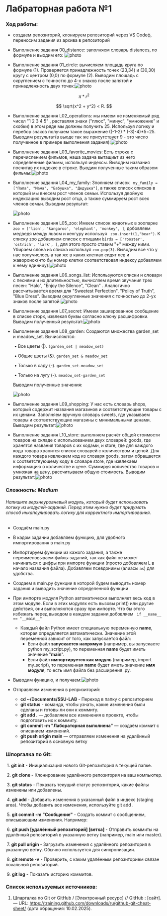 # Лабраторная работа №1

### Ход работы:

- создаем репозиторий, клонируем репозиторий через VS Codeф, переносим задания из архива в репозиторий 
- Выполнение задания 00_distance: заполняем словарь distances, по формуле и выодим его:
  ![photo](screenshots/1.png)

- Выполнение задания 01_circle: вычисляем площадь круга по формуле (1). Проверяется принадлежность точек (23,34) и (30,30) кругу с центром (0,0) по формуле (2). Выводим площадь с округлением с точностю до 4-х знаков после запятой и принадлежность двух точек:![photo](screenshots/2.png)

$$
π*r^2 
$$

$$
\sqrt{x^2 + y^2} < R.
$$
- Выполнение задания L02_operations: мы имеем не изменяемый ряд чисел "1 2 3 4 5" , раставляя знаки ("плюс", "минус", "умножение" и скобки) в этом ряде мы должны получить 25. Используя логику и перебор знаков получаем такое выражение ((-1-2) * (-3)-4)*5=25. Выводим результат(в выоде так же присутствует 9 - это число полученное в примере выполнения задания):![photo](screenshots/3.png)

- Выполнение задания L03_favorite_movies: Есть строка с перечислением фильмов, наша задача вытащиьт из него определенные фильмы, используя индексы. Выводим названия посчитав их индеккс в строке. Выодим полученные таким образом фильмы:![photo](screenshots/4.png)

- Выполнение задания L04_my_family: Зполняем список  ``` my_family = ["Папа", "Мама", "Бабушка", "Дедушка"]```, а также список списков в который мы внесем рост членов семьи. Используя двойную индексацию выводим рост отца, а также суммируем рост всех членов семьи. Выводим результат:

  ![photo](screenshots/5.png)
- Выполнение задания L05_zoo: Имеем список животных в зоопарке ``` zoo = ['lion', 'kangaroo', 'elephant', 'monkey', ]```, добовляем медведя между львом и кенгуру используя ``` zoo.insert(1,"bear")```. К списку zoo добавляем список с птицами ```birds = ['rooster', 'ostrich', 'lark', ]```, для этого просто ставим "+" между ними. Убираем слона из списка используя ```zoo.pop(3)```. Выводим все что у нас получислось а так же в каких клетках сидят лев и жаворонок(что бы номер клетки соответствовал индексу добавляем к нему единицу):![photo](screenshots/6.png)

- Выполнение задания L06_songs_list: Используются списки и словари с песнями и их длительностью, вычисляем время звучания трех песен: "Halo", "Enjoy the Silence", "Clean" . Аналогично рассчитывается время для "Sweetest Perfection", "Policy of Truth", "Blue Dress". Выводим округленные значения с точностью до 2-ух знаков после запятой:![photo](screenshots/7.png)

- Выполнение задания L07_secret: Имеем зашиврованное сообщение в списке сторк, извлекая буквы согласно ключу расшифровки. Выводим полученный результат:![photo](screenshots/8.png)

- Выполнение задания L08_garden: Создаются множества garden_set и meadow_set. Вычисляются:

  ​	•	Все цветы (|). ```(garden_set | meadow_set)```

  ​	•	Общие цветы (&). ```garden_set & meadow_set```

  ​	•	Только в саду (-). ```garden_set-meadow_set```

  ​	•	Только на лугу (-). ```meadow_set-garden_set```

  Выводим полученные значения:

  ![photo](screenshots/9.png)

- Выполнение задания L09_shopping: У нас есть словарь shops, который содержит названия магазинов и соответствующие товары с их ценами. Заполняем вручную словарь sweets, где указываем товары и соответствующие магазины с минимальными ценами. Выводим результат:![photo](screenshots/10.png)

- Выполнение задания L10_store: выполняем расчёт общей стоимости товаров на складе с использованием двух словарей: goods, где хранятся названия товаров с их кодами, и store, где для каждого кода товара хранится список словарей с количеством и ценой. Для каждого товара извлекаем код из словаря goods, затем обращается к соответствующему коду в словаре store, где извлекаем информацию о количестве и цене. Суммируя количество товаров и умножая на цену, рассчитываем общую стоимость. Выводим результат:![photo](screenshots/11.png)

### Сложность: *Medium*

###### Напишите верхнеуровневый модуль, который будет использовать логику из модулей-заданий. Перед этим нужно будет придумать способ инкапсулировать логику для корректного импортирования.

- Создаём main.py
- В кадом задании добавляем функцию, для удобного импортирования в main.py
- Импортируем функции из кажого задания, а также переименовываем файлы заданий, так как файл не может начинаться с цифры при импорте функции (просто добовляем L в начало названия файла). Добавляем псевдонимы (алиасы ``as``) для удобства.
- Создаем в main.py функции в которой будем выводить номер задания и выводить значение определенной функции 
- При импорте модуля Python автоматически выполняет весь код в этом модуле. Если в этих модулях есть вызовы print() или другие действия, они выполняются сразу при импорте. Что бы этого избежать перед выводом в каждом задании добовляем `` if __name__ == "__main__"`` 
  - Каждый файл Python имеет специальную переменную __name__, которая определяется автоматически. Значение этой переменной зависит от того, как запускается файл: 
    - Если файл **запускается напрямую** (например, вы запускаете python my_script.py), то переменная __name__ будет иметь значение "__main__".
    - Если файл **импортируется как модуль** (например, import my_script), то переменная __name__ будет иметь значение **имя модуля**, то есть имя файла без расширения .py.

- Выводим функцию, и получаем:![photo](screenshots/12.png)

- Отправляем изменения в репризиторий:
  - **cd ~/Documents/SSU-LAB** - Переход в папку с репозиторием
  - **git status** - команда, чтобы узнать, какие изменения были сделаны и готовы ли они к коммиту.
  - **git add .** — добавляем все изменения в проекте, чтобы подготовить их к коммиту.
  - **git commit -m "Лабораторная выполнена"** — создаём коммит с описанием изменений.
  - **git push origin main** — отправляем изменения на удалённый репозиторий в основную ветку

### Шпоргалка по Git:

​	1. **git init** - Инициализация нового Git-репозитория в текущей папке.

​	2. **git clone <url>** - Клонирование удалённого репозитория на ваш компьютер.

​	3. **git status** - Показать текущий статус репозитория, какие файлы изменены или добавлены.

​	4. **git add <file>** - Добавить изменения в указанный файл в индекс (staging area). Чтобы добавить все изменения, используйте git add .

​	5. **git commit -m "Сообщение"** - Создать коммит с сообщением, описывающим изменения. Например:

​	6. **git push [удалённый репозиторий] [ветка]**  - Отправить коммиты на удалённый репозиторий в указанную ветку (например, main или master).

​	7. **git pull origin <branch>** - Загрузить изменения с удалённого репозитория в указанную ветку. Обычно используется для синхронизации.

​	8. **git remote -v** - Проверить, с каким удалённым репозиторием связан локальный репозиторий.

​	9. **git log** - Показать историю коммитов.

### Список используемых источников:

1.  Шпаргалка по Git от GitHub /  [Электронный ресурс] // GitHub : [сайт]. — URL: https://training.github.com/downloads/ru/github-git-cheat-sheet/ (дата обращения: 10.02.2025). 

   

